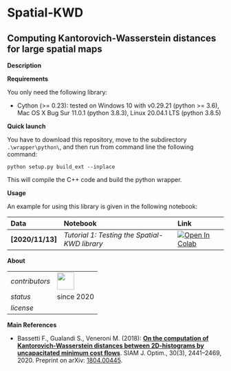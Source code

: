 Spatial-KWD
===========

Computing Kantorovich-Wasserstein distances for large spatial maps
---

**<a name="Description"></a>Description**

**<a name="Requirements"></a>Requirements**

You only need the following library:

* Cython (>= 0.23): tested on Windows 10 with v0.29.21 (python >= 3.6), Mac OS X Bug Sur 11.0.1 (python 3.8.3), Linux 20.04.1 LTS (python 3.8.5)

**<a name="Quick-launch"></a>Quick launch**

You have to download this repository, move to the subdirectory `.\wrapper\python\`, and then run from command line the following command:

```
python setup.py build_ext --inplace
```

This will compile the C++ code and build the python wrapper.

**<a name="Usage"></a>Usage**

An example for using this library is given in the following notebook:

| Data | Notebook | Link |
|:-|:-|:-|
|**[2020/11/13]**|*Tutorial 1: Testing the Spatial-KWD library*|[![Open In Colab](https://colab.research.google.com/assets/colab-badge.svg)](https://colab.research.google.com/github/eurostat/Spatial-KWD/blob/main/notebooks/Spatial_KWD_Tutorial_1.ipynb)|

**<a name="About"></a>About**

<table align="center">
    <tr> <td align="left"><i>contributors</i></td> 
    <td align="left" valign="middle">
<a href="https://github.com/stegua"><img src="https://github.com/stegua.png" width="40"></a>
</td>  </tr> 
    <!-- <tr> <td align="left"><i>version</i></td> <td align="left"> </td> </tr> -->
    <tr> <td align="left"><i>status</i></td> <td align="left">since 2020</td> </tr> 
    <tr> <td align="left"><i>license</i></td> <td align="left"><!-- <a href="https://joinup.ec.europa.eu/sites/default/files/custom-page/attachment/2020-03/EUPL-1.2%20EN.txt">EUPL</a>--> <i></i></td> </tr> 
</table>

**<a name="References"></a>Main References** 

* Bassetti F., Gualandi S., Veneroni M. (2018): [**On the computation of Kantorovich-Wasserstein distances between 2D-histograms by uncapacitated minimum cost flows**](https://epubs.siam.org/doi/abs/10.1137/19M1261195). SIAM J. Optim., 30(3), 2441–2469, 2020. Preprint on arXiv: [1804.00445](https://arxiv.org/abs/1804.00445).
